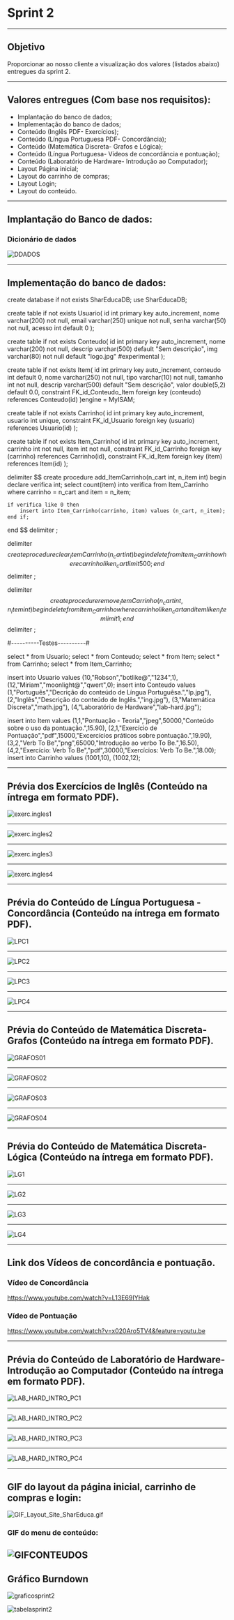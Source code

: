 # Sprint 2

-----------------------------------------------------------------------------------------------------------------------------------------------

## Objetivo
Proporcionar ao nosso cliente a visualização dos valores (listados abaixo) entregues da sprint 2.

-----------------------------------------------------------------------------------------------------------------------------------------------

## Valores entregues (Com base nos requisitos):

- Implantação do banco de dados;
- Implementação do banco de dados;
- Conteúdo (Inglês PDF- Exercícios);
- Conteúdo (Língua Portuguesa PDF- Concordância);
- Conteúdo (Matemática Discreta- Grafos e Lógica);
- Conteúdo (Língua Portuguesa- Vídeos de concordância e pontuação);
- Conteúdo (Laboratório de Hardware- Introdução ao Computador);
- Layout Página inicial;
- Layout do carrinho de compras;
- Layout Login;
- Layout do conteúdo.



----------------------------------------------------------------------------------------------------------------------------------------------------------
## Implantação do Banco de dados:

### Dicionário de dados 

![DDADOS](https://github.com/Leo0256/Equipe_Lider-Projeto_Integrador/blob/master/Projeto/Documentos/Imagens/DDADOS.png)

----------------------------------------------------------------------------------------------------------------------------------------------------------
## Implementação do banco de dados: 


create database if not exists SharEducaDB;
use SharEducaDB;

create table if not exists Usuario(
id int primary key auto_increment,
nome varchar(200) not null,
email varchar(250) unique not null,
senha varchar(50) not null,
acesso int default 0
);

create table if not exists Conteudo(
id int primary key auto_increment,
nome varchar(200) not null,
descrip varchar(500) default "Sem descrição",
img varchar(80) not null default "logo.jpg" #experimental
);

create table if not exists Item(
id int primary key auto_increment,
conteudo int default 0,
nome varchar(250) not null,
tipo varchar(10) not null,
tamanho int not null,
descrip varchar(500) default "Sem descrição",
valor double(5,2) default 0.0,
constraint FK_id_Conteudo_Item foreign key (conteudo) references Conteudo(id)
)engine = MyISAM;

create table if not exists Carrinho(
id int primary key auto_increment,
usuario int unique,
constraint FK_id_Usuario foreign key (usuario) references Usuario(id)
);

create table if not exists Item_Carrinho(
id int primary key auto_increment,
carrinho int not null,
item int not null,
constraint FK_id_Carrinho foreign key (carrinho) references Carrinho(id),
constraint FK_id_Item foreign key (item) references Item(id)
);

delimiter $$
create procedure add_ItemCarrinho(n_cart int, n_item int)
begin
	declare verifica int;
    select count(item) into verifica from Item_Carrinho where 
		carrinho = n_cart and item = n_item;
    
    if verifica like 0 then
		insert into Item_Carrinho(carrinho, item) values (n_cart, n_item);
	end if;
end $$
delimiter ;

delimiter $$
create procedure clear_ItemCarrinho(n_cart int)
begin
	delete from Item_Carrinho where carrinho like n_cart limit 500;
end $$
delimiter ;

delimiter $$
create procedure remove_ItemCarrinho(n_cart int, n_item int)
begin
	delete from Item_Carrinho 
		where carrinho like n_cart and
        item like n_item
        limit 1;
end $$
delimiter ;

#----------Testes----------#

select * from Usuario;
select * from Conteudo;
select * from Item;
select * from Carrinho;
select * from Item_Carrinho;

insert into Usuario values
(10,"Robson","botlike@","1234",1),
(12,"Miriam","moonlight@","qwert",0);
insert into Conteudo values
(1,"Português","Decrição do conteúdo de Língua Portuguêsa.","lp.jpg"),
(2,"Inglês","Descrição do conteúdo de Inglês.","ing.jpg"),
(3,"Matemática Discreta","math.jpg"),
(4,"Laboratório de Hardware","lab-hard.jpg");

insert into Item values
(1,1,"Pontuação - Teoria","jpeg",50000,"Conteúdo sobre o uso da pontuação.",15.90),
(2,1,"Exercício de Pontuação","pdf",15000,"Excercícios práticos sobre pontuação.",19.90),
(3,2,"Verb To Be","png",65000,"Introdução ao verbo To Be.",16.50),
(4,2,"Exercício: Verb To Be","pdf",30000,"Exercícios: Verb To Be.",18.00);
insert into Carrinho values
(1001,10),
(1002,12);

----------------------------------------------------------------------------------------------------------------------------------------------------------
## Prévia dos Exercícios de Inglês (Conteúdo na íntrega em formato PDF). 

![exerc.ingles1](https://github.com/Leo0256/Equipe_Lider-Projeto_Integrador/blob/master/Projeto/Documentos/Imagens/Conteudos/ING/exerc.ingles1.jpg)

----------------------------------------------------------------------------------------------------------------------------------------------------------

![exerc.ingles2](https://github.com/Leo0256/Equipe_Lider-Projeto_Integrador/blob/master/Projeto/Documentos/Imagens/Conteudos/ING/exerc.ingles2.jpg)

----------------------------------------------------------------------------------------------------------------------------------------------------------

![exerc.ingles3](https://github.com/Leo0256/Equipe_Lider-Projeto_Integrador/blob/master/Projeto/Documentos/Imagens/Conteudos/ING/exerc.ingles3.jpg)

----------------------------------------------------------------------------------------------------------------------------------------------------------

![exerc.ingles4](https://github.com/Leo0256/Equipe_Lider-Projeto_Integrador/blob/master/Projeto/Documentos/Imagens/Conteudos/ING/exerc.ingles4.jpg)

----------------------------------------------------------------------------------------------------------------------------------------------------------

## Prévia do Conteúdo de Língua Portuguesa - Concordância (Conteúdo na íntrega em formato PDF). 

![LPC1](https://github.com/Leo0256/Equipe_Lider-Projeto_Integrador/blob/master/Projeto/Documentos/Imagens/Conteudos/LP/LPC1.jpg)


----------------------------------------------------------------------------------------------------------------------------------------------------------

![LPC2](https://github.com/Leo0256/Equipe_Lider-Projeto_Integrador/blob/master/Projeto/Documentos/Imagens/Conteudos/LP/LPC2.jpg)

----------------------------------------------------------------------------------------------------------------------------------------------------------

![LPC3](https://github.com/Leo0256/Equipe_Lider-Projeto_Integrador/blob/master/Projeto/Documentos/Imagens/Conteudos/LP/LPC3.jpg)

----------------------------------------------------------------------------------------------------------------------------------------------------------

![LPC4](https://github.com/Leo0256/Equipe_Lider-Projeto_Integrador/blob/master/Projeto/Documentos/Imagens/Conteudos/LP/LPC4.jpg)

----------------------------------------------------------------------------------------------------------------------------------------------------------

## Prévia do Conteúdo de Matemática Discreta- Grafos (Conteúdo na íntrega em formato PDF). 

![GRAFOS01](https://github.com/Leo0256/Equipe_Lider-Projeto_Integrador/blob/master/Projeto/Documentos/Imagens/Conteudos/GRAFOS01.jpg)

----------------------------------------------------------------------------------------------------------------------------------------------------------

![GRAFOS02](https://github.com/Leo0256/Equipe_Lider-Projeto_Integrador/blob/master/Projeto/Documentos/Imagens/Conteudos/GRAFOS02.jpg)

----------------------------------------------------------------------------------------------------------------------------------------------------------

![GRAFOS03](https://github.com/Leo0256/Equipe_Lider-Projeto_Integrador/blob/master/Projeto/Documentos/Imagens/Conteudos/GRAFOS03.jpg)

----------------------------------------------------------------------------------------------------------------------------------------------------------

![GRAFOS04](https://github.com/Leo0256/Equipe_Lider-Projeto_Integrador/blob/master/Projeto/Documentos/Imagens/Conteudos/GRAFOS04.jpg)

----------------------------------------------------------------------------------------------------------------------------------------------------------

## Prévia do Conteúdo de Matemática Discreta- Lógica (Conteúdo na íntrega em formato PDF). 

![LG1](https://github.com/Leo0256/Equipe_Lider-Projeto_Integrador/blob/master/Projeto/Documentos/Imagens/Conteudos/LG1.jpg)

----------------------------------------------------------------------------------------------------------------------------------------------------------

![LG2](https://github.com/Leo0256/Equipe_Lider-Projeto_Integrador/blob/master/Projeto/Documentos/Imagens/Conteudos/LG2.jpg)

----------------------------------------------------------------------------------------------------------------------------------------------------------

![LG3](https://github.com/Leo0256/Equipe_Lider-Projeto_Integrador/blob/master/Projeto/Documentos/Imagens/Conteudos/LG3.jpg)

----------------------------------------------------------------------------------------------------------------------------------------------------------

![LG4](https://github.com/Leo0256/Equipe_Lider-Projeto_Integrador/blob/master/Projeto/Documentos/Imagens/Conteudos/LG4.jpg)

----------------------------------------------------------------------------------------------------------------------------------------------------------
## Link dos Vídeos de concordância e pontuação. 


### Vídeo de Concordância 
https://www.youtube.com/watch?v=L13E69IYHak


### Vídeo de Pontuação
https://www.youtube.com/watch?v=x020Aro5TV4&feature=youtu.be

----------------------------------------------------------------------------------------------------------------------------------------------------------

 ## Prévia do Conteúdo de Laboratório de Hardware- Introdução ao Computador (Conteúdo na íntrega em formato PDF). 

![LAB_HARD_INTRO_PC1](https://github.com/Leo0256/Equipe_Lider-Projeto_Integrador/blob/master/Projeto/Documentos/Imagens/Conteudos/LabHard/LAB_HARD_INTRO_PC1.jpg)

----------------------------------------------------------------------------------------------------------------------------------------------------------

![LAB_HARD_INTRO_PC2](https://github.com/Leo0256/Equipe_Lider-Projeto_Integrador/blob/master/Projeto/Documentos/Imagens/Conteudos/LabHard/LAB_HARD_INTRO_PC2.jpg)

----------------------------------------------------------------------------------------------------------------------------------------------------------

![LAB_HARD_INTRO_PC3](https://github.com/Leo0256/Equipe_Lider-Projeto_Integrador/blob/master/Projeto/Documentos/Imagens/Conteudos/LabHard/LAB_HARD_INTRO_PC3.jpg)

----------------------------------------------------------------------------------------------------------------------------------------------------------

![LAB_HARD_INTRO_PC4](https://github.com/Leo0256/Equipe_Lider-Projeto_Integrador/blob/master/Projeto/Documentos/Imagens/Conteudos/LabHard/LAB_HARD_INTRO_PC4.jpg)

----------------------------------------------------------------------------------------------------------------------------------------------------------

## GIF do layout da página inicial, carrinho de compras e login:

![GIF_Layout_Site_SharEduca.gif](https://github.com/Leo0256/Equipe_Lider-Projeto_Integrador/blob/master/Projeto/Documentos/Imagens/GIF_Layout_Site_SharEduca.gif)
 
 ### GIF do menu de conteúdo:
 
![GIFCONTEUDOS](https://github.com/Leo0256/Equipe_Lider-Projeto_Integrador/blob/master/Projeto/Documentos/Imagens/GIFCONTEUDOS.gif)
----------------------------------------------------------------------------------------------------------------------------------------------------------

## Gráfico Burndown

![graficosprint2](https://github.com/Leo0256/Equipe_Lider-Projeto_Integrador/blob/master/Projeto/Documentos/Imagens/graficosprint2.png)

![tabelasprint2](https://github.com/Leo0256/Equipe_Lider-Projeto_Integrador/blob/master/Projeto/Documentos/Imagens/tabelasprint2.png)


 

 

 


